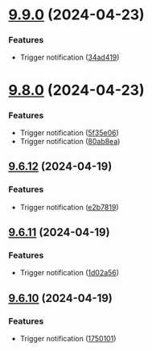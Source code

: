 # [9.9.0](https://github.com/leandromoreirati/pipeline-test/compare/v9.8.0...v9.9.0) (2024-04-23)


### Features

* Trigger notification ([34ad419](https://github.com/leandromoreirati/pipeline-test/commit/34ad419e4ab95bb378b1d79c0f8f424570a1517d))



# [9.8.0](https://github.com/leandromoreirati/pipeline-test/compare/v9.6.12...v9.8.0) (2024-04-23)


### Features

* Trigger notification ([5f35e06](https://github.com/leandromoreirati/pipeline-test/commit/5f35e06ef424bb9b972c15c739cee8f8158fddf4))
* Trigger notification ([80ab8ea](https://github.com/leandromoreirati/pipeline-test/commit/80ab8eac38dedeb4e78e7132eec0084e90460d34))



## [9.6.12](https://github.com/leandromoreirati/pipeline-test/compare/v9.6.11...v9.6.12) (2024-04-19)


### Features

* Trigger notification ([e2b7819](https://github.com/leandromoreirati/pipeline-test/commit/e2b78196830f7d11764d031378e7c99f42882e16))



## [9.6.11](https://github.com/leandromoreirati/pipeline-test/compare/v9.6.10...v9.6.11) (2024-04-19)


### Features

* Trigger notification ([1d02a56](https://github.com/leandromoreirati/pipeline-test/commit/1d02a56dc5b609e9e219c1a70a2d46494c6c8c2f))



## [9.6.10](https://github.com/leandromoreirati/pipeline-test/compare/v9.6.9...v9.6.10) (2024-04-19)


### Features

* Trigger notification ([1750101](https://github.com/leandromoreirati/pipeline-test/commit/1750101f6439108af8e409917a4af9db3b3bb0b7))



